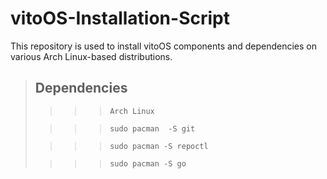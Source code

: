 # vitoOS-Installation-Script

This repository is used to install vitoOS components and dependencies on various Arch Linux-based distributions. 

> ## Dependencies
> 
> > > > `Arch Linux`
> 
> > > > `sudo pacman  -S git`
> 
> > > > `sudo pacman -S repoctl`
> 
> > > > `sudo pacman -S go`
